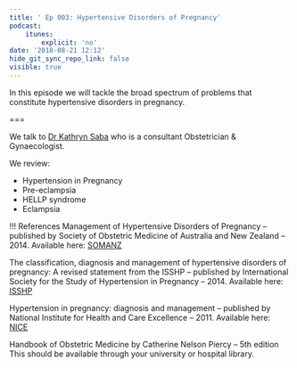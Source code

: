 ```yaml
---
title: ' Ep 003: Hypertensive Disorders of Pregnancy'
podcast:
    itunes:
        explicit: 'no'
date: '2018-08-21 12:12'
hide_git_sync_repo_link: false
visible: true
---
```


In this episode we will tackle the broad spectrum of problems that constitute hypertensive disorders in pregnancy.

===

We talk to [Dr Kathryn Saba](/about-us/contributor-profile-dr-kathryn-saba) who is a consultant Obstetrician & Gynaecologist.

We review:
* Hypertension in Pregnancy
* Pre-eclampsia
* HELLP syndrome
* Eclampsia

!!! References
Management of Hypertensive Disorders of Pregnancy – published by Society of Obstetric Medicine of Australia and New Zealand – 2014.
Available here: [SOMANZ](https://www.somanz.org/downloads/HTguidelineupdatedJune2015.pdf)

The classification, diagnosis and management of hypertensive disorders of pregnancy: A revised statement from the ISSHP – published by International Society for the Study of Hypertension in Pregnancy – 2014.
Available here: [ISSHP](http://79.170.40.175/isshp.com/wp-content/uploads/2011/08/Revised-statement-ISSHP-2014.pdf)

Hypertension in pregnancy: diagnosis and management – published by National Institute for Health and Care Excellence – 2011.
Available here: [NICE](https://www.nice.org.uk/guidance/cg107)

Handbook of Obstetric Medicine by Catherine Nelson Piercy – 5th edition
This should be available through your university or hospital library.